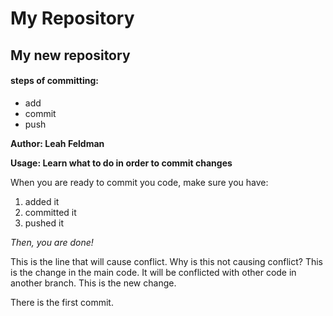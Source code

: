 # My Repository
## My new repository
#### steps of committing:
- add
- commit
- push

**Author: Leah Feldman**

**Usage: Learn what to do in order to commit changes**

When you are ready to commit you code, make sure you have:
1. added it 
2. committed it
3. pushed it

*Then, you are done!*

This is the line that will cause conflict.
Why is this not causing conflict?
This is the change in the main code. It will be conflicted with other code in another branch.
This is the new change.

There is the first commit.